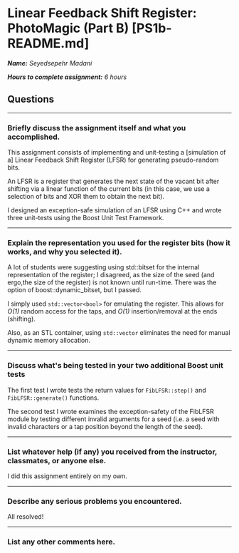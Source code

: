 # Linear Feedback Shift Register: PhotoMagic (Part B) [PS1b-README.md]

***Name:** Seyedsepehr Madani*

***Hours to complete assignment:** 6 hours*

## Questions

---

### Briefly discuss the assignment itself and what you accomplished.

This assignment consists of implementing and unit-testing a [simulation of a] Linear Feedback Shift Register (LFSR) for generating pseudo-random bits.

An LFSR is a register that generates the next state of the vacant bit after shifting via a linear function of the current bits (in this case, we use a selection of bits and XOR them to obtain the next bit).

I designed an exception-safe simulation of an LFSR using C++ and wrote three unit-tests using the Boost Unit Test Framework.

---

### Explain the representation you used for the register bits (how it works, and why you selected it).

A lot of students were suggesting using std::bitset for the internal
representation of the register; I disagreed, as the size of the seed (and ergo,the size of the register) is not known until run-time. There was the option of boost::dynamic_bitset, but I passed.

I simply used `std::vector<bool>` for emulating the register. This allows for *O(1)* random access for the taps, and *O(1)* insertion/removal at the ends (shifting).

Also, as an STL container, using `std::vector` eliminates the need for manual dynamic memory allocation.

---

### Discuss what's being tested in your two additional Boost unit tests

The first test I wrote tests the return values for `FibLFSR::step()` and `FibLFSR::generate()` functions.

The second test I wrote examines the exception-safety of the FibLFSR module by testing different invalid arguments for a seed (i.e. a seed with invalid characters or a tap position beyond the length of the seed).

---

### List whatever help (if any) you received from the instructor,  classmates, or anyone else.

I did this assignment entirely on my own.

---

### Describe any serious problems you encountered.

All resolved!

---

### List any other comments here.